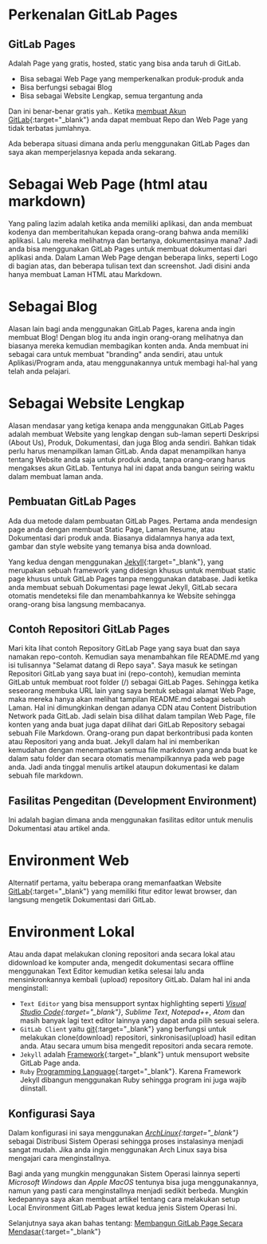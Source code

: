 # Perkenalan GitLab Pages


## GitLab Pages

Adalah Page yang gratis, hosted, static yang bisa anda taruh di GitLab.
- Bisa sebagai Web Page yang memperkenalkan produk-produk anda
- Bisa berfungsi sebagai Blog
- Bisa sebagai Website Lengkap, semua tergantung anda

Dan ini benar-benar gratis yah..
Ketika [membuat Akun GitLab](https://gitlab.com/users/sign_up){:target="_blank"} anda dapat membuat Repo dan Web Page yang tidak terbatas jumlahnya.

Ada beberapa situasi dimana anda perlu menggunakan GitLab Pages dan saya akan memperjelasnya kepada anda sekarang.

# Sebagai Web Page (html atau markdown)
Yang paling lazim adalah ketika anda memiliki aplikasi, dan anda membuat kodenya dan memberitahukan kepada orang-orang bahwa anda memiliki aplikasi. Lalu mereka melihatnya dan bertanya, dokumentasinya mana? Jadi anda bisa menggunakan GitLab Pages untuk membuat dokumentasi dari aplikasi anda.
Dalam Laman Web Page dengan beberapa links, seperti Logo di bagian atas, dan beberapa tulisan text dan screenshot.
Jadi disini anda hanya membuat Laman HTML atau Markdown.

# Sebagai Blog
Alasan lain bagi anda menggunakan GitLab Pages, karena anda ingin membuat Blog! Dengan blog itu anda ingin orang-orang melihatnya dan biasanya mereka kemudian membagikan konten anda.
Anda membuat ini sebagai cara untuk membuat "branding" anda sendiri, atau untuk Aplikasi/Program anda, atau menggunakannya untuk membagi hal-hal yang telah anda pelajari.

# Sebagai Website Lengkap
Alasan mendasar yang ketiga kenapa anda menggunakan GitLab Pages adalah membuat Website yang lengkap dengan sub-laman seperti Deskripsi (About Us), Produk, Dokumentasi, dan juga Blog anda sendiri.
Bahkan tidak perlu harus menampilkan laman GitLab. Anda dapat menampilkan hanya tentang Website anda saja untuk produk anda, tanpa orang-orang harus mengakses akun GitLab. Tentunya hal ini dapat anda bangun seiring waktu dalam membuat laman anda.

## Pembuatan GitLab Pages
Ada dua metode dalam pembuatan GitLab Pages.
Pertama anda mendesign page anda dengan membuat Static Page, Laman Resume, atau Dokumentasi dari produk anda. Biasanya didalamnya hanya ada text, gambar dan style website yang temanya bisa anda download.

Yang kedua dengan menggunakan [Jekyll](https://jekyllrb.com "Website Jekyll"){:target="_blank"}, yang merupakan sebuah framework yang didesign khusus untuk membuat static page khusus untuk GitLab Pages tanpa menggunakan database. Jadi ketika anda membuat sebuah Dokumentasi page lewat Jekyll, GitLab secara otomatis mendeteksi file dan menambahkannya ke Website sehingga orang-orang bisa langsung membacanya.

## Contoh Repositori GitLab Pages
Mari kita lihat contoh Repository GitLab Page yang saya buat dan saya namakan repo-contoh. Kemudian saya menambahkan file README.md yang isi tulisannya "Selamat datang di Repo saya".
Saya masuk ke setingan Repositori GitLab yang saya buat ini (repo-contoh), kemudian meminta GitLab untuk membuat root folder (/) sebagai GitLab Pages. Sehingga ketika seseorang membuka URL lain yang saya bentuk sebagai alamat Web Page, maka mereka hanya akan melihat tampilan README.md sebagai sebuah Laman.
Hal ini dimungkinkan dengan adanya CDN atau Content Distribution Network pada GitLab. Jadi selain bisa dilihat dalam tampilan Web Page, file konten yang anda buat juga dapat dilihat dari GitLab Repository sebagai sebuah File Markdown. Orang-orang pun dapat berkontribusi pada konten atau Repositori yang anda buat.
Jekyll dalam hal ini memberikan kemudahan dengan menempatkan semua file markdown yang anda buat ke dalam satu folder dan secara otomatis menampilkannya pada web page anda. Jadi anda tinggal menulis artikel ataupun dokumentasi ke dalam sebuah file markdown.

## Fasilitas Pengeditan (Development Environment)
Ini adalah bagian dimana anda menggunakan fasilitas editor untuk menulis Dokumentasi atau artikel anda.

# Environment Web
Alternatif pertama, yaitu beberapa orang memanfaatkan Website [GitLab](https://GitLab.com){:target="_blank"} yang memiliki fitur editor lewat browser, dan langsung mengetik Dokumentasi dari GitLab.

# Environment Lokal
Atau anda dapat melakukan cloning repositori anda secara lokal atau didownload ke komputer anda, mengedit dokumentasi secara offline menggunakan Text Editor kemudian ketika selesai lalu anda mensinkronkannya kembali (upload) repository GitLab. Dalam hal ini anda menginstall:
- `Text Editor` yang bisa mensupport syntax highlighting seperti *[Visual Studio Code](https://code.visualstudio.com "VSCode Website"){:target="_blank"}*, *Sublime Text*, *Notepad++*, *Atom* dan masih banyak lagi text editor lainnya yang dapat anda pilih sesuai selera.
- `GitLab Client` yaitu [git](https://git-scm.com/downloads "Git Website"){:target="_blank"} yang berfungsi untuk melakukan clone(download) repositori, sinkronisasi(upload) hasil editan anda. Atau secara umum bisa mengedit repositori anda secara remote.
- `Jekyll` adalah [Framework](https://jekyllrb.com "Jekyll Framework"){:target="_blank"}  untuk mensuport website GitLab Page anda.
- `Ruby` [Programming Language](https://www.ruby-lang.org/en/ "Ruby Website"){:target="_blank"}. Karena Framework Jekyll dibangun menggunakan Ruby sehingga program ini juga wajib diinstall.

## Konfigurasi Saya
Dalam konfigurasi ini saya menggunakan *[ArchLinux](https://www.archlinux.org "ArchLinux Website"){:target="_blank"}* sebagai Distribusi Sistem Operasi sehingga proses instalasinya menjadi sangat mudah. Jika anda ingin menggunakan Arch Linux saya bisa mengajari cara menginstallnya.

Bagi anda yang mungkin menggunakan Sistem Operasi lainnya seperti *Microsoft Windows* dan *Apple MacOS* tentunya bisa juga menggunakannya, namun yang pasti cara menginstallnya menjadi sedikit berbeda. Mungkin kedepannya saya akan membuat artikel tentang cara melakukan setup Local Environment GitLab Pages lewat kedua jenis Sistem Operasi Ini.

Selanjutnya saya akan bahas tentang: [Membangun GitLab Page Secara Mendasar](# "Tutor 2 - Membangun GitLab Page Secara Mendasar"){:target="_blank"}
